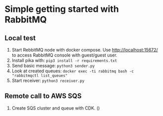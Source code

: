# Simple getting started with RabbitMQ

## Local test

1. Start RebbitMQ node with docker compose. Use [http://localhost:15672/](http://localhost:15672/) to access RabbitMQ console with guest/guest user.
1. Install pika with: `pip3 install -r requirements.txt`
1. Send basic message: `python3 sender.py`
1. Look at created queues: `docker exec -ti rabbitmq bash -c "rabbitmqctl list_queues"`
1. Start receiver: `python3 receiver.py`

## Remote call to AWS SQS

1. Create SQS cluster and queue with CDK. ()